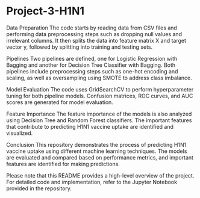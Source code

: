 # Project-3-H1N1
Data Preparation
The code starts by reading data from CSV files and performing data preprocessing steps such as dropping null values and irrelevant columns. It then splits the data into feature matrix X and target vector y, followed by splitting into training and testing sets.

Pipelines
Two pipelines are defined, one for Logistic Regression with Bagging and another for Decision Tree Classifier with Bagging. Both pipelines include preprocessing steps such as one-hot encoding and scaling, as well as oversampling using SMOTE to address class imbalance.

Model Evaluation
The code uses GridSearchCV to perform hyperparameter tuning for both pipeline models. Confusion matrices, ROC curves, and AUC scores are generated for model evaluation.

Feature Importance
The feature importance of the models is also analyzed using Decision Tree and Random Forest classifiers. The important features that contribute to predicting H1N1 vaccine uptake are identified and visualized.

Conclusion
This repository demonstrates the process of predicting H1N1 vaccine uptake using different machine learning techniques. The models are evaluated and compared based on performance metrics, and important features are identified for making predictions.

Please note that this README provides a high-level overview of the project. For detailed code and implementation, refer to the Jupyter Notebook provided in the repository.
